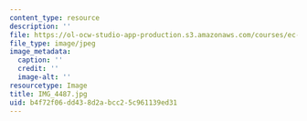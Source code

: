 ```yaml
---
content_type: resource
description: ''
file: https://ol-ocw-studio-app-production.s3.amazonaws.com/courses/ec-721-wheelchair-design-in-developing-countries-spring-2009/b4f72f06dd438d2abcc25c961139ed31_IMG_4487.jpg
file_type: image/jpeg
image_metadata:
  caption: ''
  credit: ''
  image-alt: ''
resourcetype: Image
title: IMG_4487.jpg
uid: b4f72f06-dd43-8d2a-bcc2-5c961139ed31
---
```


